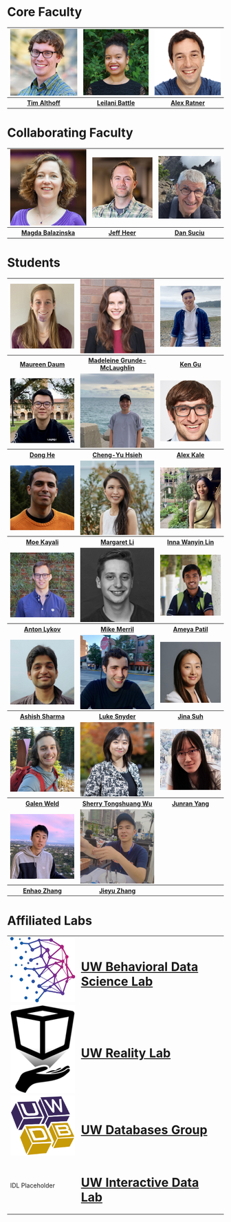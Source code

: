 # Core Faculty

<table>
  <tr>
    <td><img style="display:block;" src="assets/images/faculty/tim.jpg"     width="100%"></td>
    <td><img style="display:block;" src="assets/images/faculty/leilani.jpg" width="100%"></td>
    <td><img style="display:block;" src="assets/images/faculty/alex.jpg"    width="100%"></td>
  </tr>
  <tr>
     <th><a href="https://timalthoff.de/" target="_blank"><b>Tim Althoff</b></a></th>
     <th><a href="https://homes.cs.washington.edu/~leibatt/bio.html" target="_blank"><b>Leilani Battle</b></a></th>
     <th><a href="https://ajratner.github.io/" target="_blank"><b>Alex Ratner</b></a></th>
  </tr>
 </table>

# Collaborating Faculty

<table>
  <tr>
    <td><img style="display:block;" src="assets/images/faculty/magda.jpg" width="100%"></td>
    <td><img style="display:block;" src="assets/images/faculty/jeff.jpg"  width="100%"></td>
    <td><img style="display:block;" src="assets/images/faculty/dan.jpg"   width="100%"></td>
  </tr>
  <tr>
     <th><a href="https://www.cs.washington.edu/people/faculty/magda" target="_blank"><b>Magda Balazinska</b></a></th>
     <th><a href="https://homes.cs.washington.edu/~jheer/" target="_blank"><b>Jeff Heer</b></a></th>
     <th><a href="https://homes.cs.washington.edu/~suciu/" target="_blank"><b>Dan Suciu</b></a></th>
  </tr>
 </table>

# Students

<table>
  <tr>
    <td><img style="display:block;" src="assets/images/students/maureen.jpg" width="100%"></td>
    <td><img style="display:block;" src="assets/images/students/madeleine.jpg" width="100%"></td>
    <td><img style="display:block;" src="assets/images/students/ken.jpg" width="100%"></td>
  </tr>
  <tr>
     <th><a href="https://homes.cs.washington.edu/~mdaum/" target="_blank"><b>Maureen Daum</b></a></th>
     <th><a href="https://madeleinegrunde.github.io/" target="_blank"><b>Madeleine Grunde-McLaughlin</b></a></th>
     <th><a href="https://kenqgu.com/" target="_blank"><b>Ken Gu</b></a></th>
  </tr>
  <tr>
    <td><img style="display:block;" src="assets/images/students/dong.jpg" width="100%"></td>
    <td><img style="display:block;" src="assets/images/students/cheng-yu.jpg" width="100%"></td>
    <td><img style="display:block;" src="assets/images/students/alex.jpg" width="100%"></td>
  </tr>
  <tr>
     <th><a href="https://dongheuw.github.io/" target="_blank"><b>Dong He</b></a></th>
     <th><a href="https://chengyuhsieh.github.io/" target="_blank"><b>Cheng-Yu Hsieh</b></a></th>
     <th><a href="http://students.washington.edu/kalea/" target="_blank"><b>Alex Kale</b></a></th>
  </tr>
  <tr>
    <td><img style="display:block;" src="assets/images/students/moe.jpg" width="100%"></td>
    <td><img style="display:block;" src="assets/images/students/margaret.jpg" width="100%"></td>
    <td><img style="display:block;" src="assets/images/students/inna.jpg" width="100%"></td>
  </tr>
  <tr>
     <th><a href="https://kayali.io" target="_blank"><b>Moe Kayali</b></a></th>
     <th><a href="https://margs.li/" target="_blank"><b>Margaret Li</b></a></th>
     <th><a href="https://innawy.github.io/" target="_blank"><b>Inna Wanyin Lin</b></a></th>
  </tr>
  <tr>
    <td><img style="display:block;" src="assets/images/students/anton.jpg" width="100%"></td>
    <td><img style="display:block;" src="assets/images/students/mike.jpg" width="100%"></td>
    <td><img style="display:block;" src="assets/images/students/ameya.jpg" width="100%"></td>
  </tr>
  <tr>
     <th><a href="https://antonlykov.com" target="_blank"><b>Anton Lykov</b></a></th>
     <th><a href="https://mikemerrill.io/" target="_blank"><b>Mike Merril</b></a></th>
     <th><a href="https://ameyabp.github.io/" target="_blank"><b>Ameya Patil</b></a></th>
  </tr>
  <tr>
    <td><img style="display:block;" src="assets/images/students/ashish.jpg" width="100%"></td>
    <td><img style="display:block;" src="assets/images/students/luke.jpg"  width="100%"></td>
    <td><img style="display:block;" src="assets/images/students/jina.jpg"   width="100%"></td>
  </tr>
  <tr>
     <th><a href="https://ash-shar.github.io/" target="_blank"><b>Ashish Sharma</b></a></th>
     <th><a href="https://luke-s-snyder.github.io/" target="_blank"><b>Luke Snyder</b></a></th>
     <th><a href="https://www.jinasuh.com/" target="_blank"><b>Jina Suh</b></a></th>
  </tr>
  <tr>
    <td><img style="display:block;" src="assets/images/students/galen.jpg" width="100%"></td>
    <td><img style="display:block;" src="assets/images/students/sherry.jpg"  width="100%"></td>
    <td><img style="display:block;" src="assets/images/students/junran.jpg"   width="100%"></td>
  </tr>
  <tr>
     <th><a href="https://galenweld.com/overview" target="_blank"><b>Galen Weld</b></a></th>
     <th><a href="https://homes.cs.washington.edu/~wtshuang/" target="_blank"><b>Sherry Tongshuang Wu</b></a></th>
     <th><a href="" target="_blank"><b>Junran Yang</b></a></th>
  </tr>
  <tr>
    <td><img style="display:block;" src="assets/images/students/enhao.jpg" width="100%"></td>
    <td><img style="display:block;" src="assets/images/students/jieyu.jpg"  width="100%"></td>
    <td></td>
  </tr>
  <tr>
     <th><a href="https://zhang-eh.github.io/" target="_blank"><b>Enhao Zhang</b></a></th>
     <th><a href="https://jieyuz2.github.io/" target="_blank"><b>Jieyu Zhang</b></a></th>
     <th><a href="" target="_blank"><b></b></a></th>
  </tr>
 </table>


# Affiliated Labs

<table>
  <tr>
    <td><img style="display:block;" src="assets/images/labs/bdata.png" width="200"></td>
    <td><a href="https://bdata.cs.washington.edu/" target="_blank"><h1>UW Behavioral Data Science Lab</h1></a></td>
  </tr>
    <tr>
    <td><img style="display:block;" src="assets/images/labs/reality.png" width="200"></td>
    <td><a href="https://realitylab.uw.edu/" target="_blank"><h1>UW Reality Lab</h1></a></td>
  </tr>
    <tr>
    <td><img style="display:block;" src="assets/images/labs/db.png" width="200"></td>
    <td><a href="https://db.cs.washington.edu/" target="_blank"><h1>UW Databases Group</h1></a></td>
  </tr>
    <tr>
    <td>IDL Placeholder</td>
    <td><a href="https://idl.cs.washington.edu/" target="_blank"><h1>UW Interactive Data Lab</h1></a></td>
  </tr>
</table>
